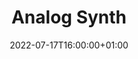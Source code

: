 ---
title: "Analog Synth"
date: 2022-07-17T16:00:00+01:00
draft: false
description: "First year university project, designing and simulating an analog synthesizer. <br>The purpose of the analog synthesiser is to create sound electronically using analog circuits. This is accomplished through various stages, or blocks of circuits which interconnect in order to create a working product. Starting at the input, the keyboard, which creates the signal to generate the tone. This then passes through oscillator blocks to create the waveform and change the sound and then through filters to remove/subdue certain frequencies of the synthesiser. Finally this reaches the output which is amplified and sent to an output device to be recorded or played through speakers. <br> For more details, [get in touch](mailto:vs419@ic.ac.uk)."
layout: "gallery"
summary: "First year analog synth project"
cover_image: "projects/analog_synth/general_schematic.png"

# Use: printf " - src: \"%s\"\n" **/*.* | grep assets/projects/
# to find relative paths of files in the specified direcotry

images:
 - src: "projects/analog_synth/filter.png"
 - src: "projects/analog_synth/general_schematic.png"
 - src: "projects/analog_synth/lfo.png"
 - src: "projects/analog_synth/vca.png"
 - src: "projects/analog_synth/vco.png"
 - src: "projects/analog_synth/keyboard_circuit.png"
---